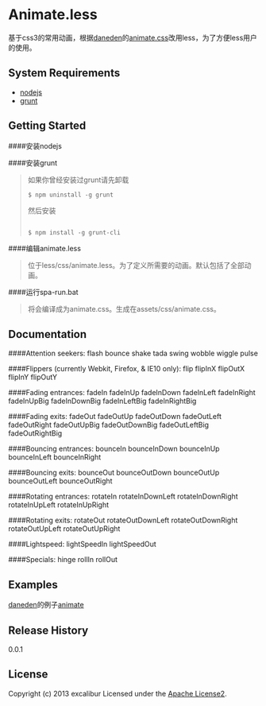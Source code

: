 [nodejs]:http://nodejs.org/
[grunt]:http://gruntjs.com/
[daneden]:https://github.com/daneden
[animate.css]:https://github.com/daneden/animate.css
[animate-demo]:http://daneden.me/animate/
[apache-license2]:http://www.apache.org/licenses/LICENSE-2.0
# Animate.less

基于css3的常用动画，根据[daneden][daneden]的[animate.css][animate.css]改用less，为了方便less用户的使用。

## System Requirements
+ [nodejs]
+ [grunt]

## Getting Started

####安装nodejs

####安装grunt
>如果你曾经安装过grunt请先卸载
>```
>$ npm uninstall -g grunt
>```
>
>然后安装
>```
>
>$ npm install -g grunt-cli
>```
>

####编辑animate.less
>位于less/css/animate.less。为了定义所需要的动画。默认包括了全部动画。
>

####运行spa-run.bat
>将会编译成为animate.css。生成在assets/css/animate.css。
>

## Documentation
####Attention seekers:
flash 
bounce
shake
tada
swing
wobble
wiggle
pulse

####Flippers (currently Webkit, Firefox, &amp; IE10 only):
flip
flipInX
flipOutX
flipInY
flipOutY

####Fading entrances:
fadeIn
fadeInUp
fadeInDown
fadeInLeft
fadeInRight
fadeInUpBig
fadeInDownBig
fadeInLeftBig
fadeInRightBig

####Fading exits:
fadeOut
fadeOutUp
fadeOutDown
fadeOutLeft
fadeOutRight
fadeOutUpBig
fadeOutDownBig
fadeOutLeftBig
fadeOutRightBig

####Bouncing entrances:
bounceIn
bounceInDown
bounceInUp
bounceInLeft
bounceInRight

####Bouncing exits:
bounceOut
bounceOutDown
bounceOutUp
bounceOutLeft
bounceOutRight

####Rotating entrances:
rotateIn
rotateInDownLeft
rotateInDownRight
rotateInUpLeft
rotateInUpRight

####Rotating exits:
rotateOut
rotateOutDownLeft
rotateOutDownRight
rotateOutUpLeft
rotateOutUpRight

####Lightspeed:
lightSpeedIn
lightSpeedOut

####Specials:
hinge
rollIn
rollOut

## Examples
[daneden][daneden]的例子[animate][animate-demo]

## Release History
0.0.1

## License
Copyright (c) 2013 excalibur 
Licensed under the [Apache License2][apache-license2]. 